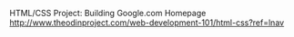 HTML/CSS Project: Building Google.com Homepage
http://www.theodinproject.com/web-development-101/html-css?ref=lnav